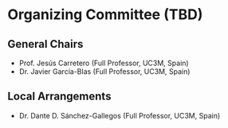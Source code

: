 # Organizing Committee (TBD)

## General Chairs

* Prof. Jesús Carretero (Full Professor, UC3M, Spain)
* Dr. Javier García-Blas (Full Professor, UC3M, Spain)

## Local Arrangements
* Dr. Dante D. Sánchez-Gallegos (Full Professor, UC3M, Spain)